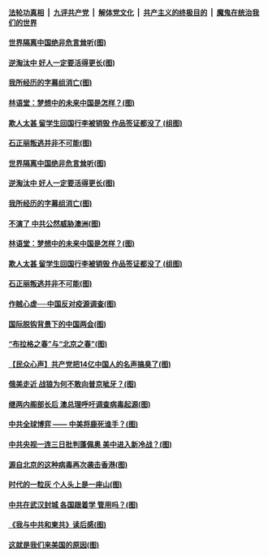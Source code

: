 

####  [法轮功真相](../../../../basic/blob/master/README.md?t=05040831) &nbsp;|&nbsp; [九评共产党](../../../../9ping.md/blob/master/README.md?t=05040831) &nbsp;|&nbsp; [解体党文化](../../../../jtdwh.md/blob/master/README.md?t=05040831)  &nbsp;|&nbsp; [共产主义的终极目的](../../../../gczydzjmd.md/blob/master/README.md?t=05040831) &nbsp;|&nbsp; [魔鬼在统治我们的世界](../../../../mgztzwmdsj.md/blob/master/README.md?t=05040831) 

#### [世界隔离中国绝非危言耸听(图)](../pages/p4/932030.md?t=05040831) 

#### [逆淘汰中 好人一定要活得更长(图)](../pages/p4/932042.md?t=05040831) 

#### [我所经历的字幕组消亡(图)](../pages/p4/932025.md?t=05040831) 

#### [林语堂：梦想中的未来中国是怎样？(图)](../pages/p4/931933.md?t=05040831) 

#### [欺人太甚 留学生回国行李被销毁 作品签证都没了 (组图)](../pages/p4/931930.md?t=05040831) 

#### [石正丽叛逃并非不可能(图)](../pages/p4/931917.md?t=05040831) 

#### [世界隔离中国绝非危言耸听(图)](../pages/p4/932030.md?t=05040831) 

#### [逆淘汰中 好人一定要活得更长(图)](../pages/p4/932042.md?t=05040831) 

#### [我所经历的字幕组消亡(图)](../pages/p4/932025.md?t=05040831) 

#### [不演了 中共公然威胁澳洲(图)](../pages/p4/932044.md?t=05040831) 

#### [林语堂：梦想中的未来中国是怎样？(图)](../pages/p4/931933.md?t=05040831) 

#### [欺人太甚 留学生回国行李被销毁 作品签证都没了 (组图)](../pages/p4/931930.md?t=05040831) 

#### [石正丽叛逃并非不可能(图)](../pages/p4/931917.md?t=05040831) 

#### [作贼心虚──中国反对疫源调查(图)](../pages/p4/931893.md?t=05040831) 

#### [国际脱钩背景下的中国两会(图)](../pages/p4/931914.md?t=05040831) 

#### [“布拉格之春”与“北京之春”(图)](../pages/p4/931922.md?t=05040831) 

#### [【民众心声】共产党把14亿中国人的名声搞臭了(图)](../pages/p4/931812.md?t=05040831) 

#### [俄美走近 战狼为何不敢向普京呲牙？(图)](../pages/p4/931839.md?t=05040831) 

#### [继两内阁部长后 澳总理呼吁调查病毒起源(图)](../pages/p4/931836.md?t=05040831) 

#### [中共全球博弈 —— 中美将鹿死谁手？(图)](../pages/p4/931834.md?t=05040831) 

#### [中共央视一连三日批判蓬佩奥 美中进入新冷战？(图)](../pages/p4/931842.md?t=05040831) 

#### [源自北京的这种病毒再次袭击香港(图)](../pages/p4/931837.md?t=05040831) 

#### [时代的一粒灰 个人头上是一座山(图)](../pages/p4/931724.md?t=05040831) 

#### [中共在武汉封城 各国跟着学 管用吗？(图)](../pages/p4/931730.md?t=05040831) 

#### [《我与中共和柬共》读后感(图)](../pages/p4/931723.md?t=05040831) 

#### [这就是我们来美国的原因(图)](../pages/p4/931731.md?t=05040831) 

